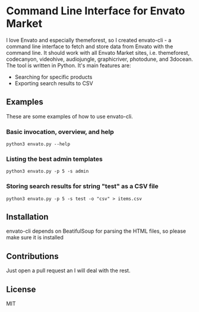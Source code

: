 # Command Line Interface for Envato Market

I love Envato and especially themeforest, so I created envato-cli - a command line interface to fetch and store data
from Envato with the command line. It should work with all Envato Market sites, i.e. themeforest, codecanyon,
videohive, audiojungle, graphicriver, photodune, and 3docean. The tool is written in Python. It's main features are:
* Searching for specific products
* Exporting search results to CSV

## Examples
These are some examples of how to use envato-cli.

### Basic invocation, overview, and help
    python3 envato.py --help

### Listing the best admin templates
    python3 envato.py -p 5 -s admin

### Storing search results for string "test" as a CSV file
    python3 envato.py -p 5 -s test -o "csv" > items.csv

## Installation
envato-cli depends on BeatifulSoup for parsing the HTML files, so please make sure it is installed

## Contributions
Just open a pull request an I will deal with the rest.

## License
MIT